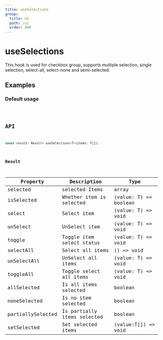 ```yaml
---
title: useSelections
group:
  title: UI
  path: /ui
  order: 800
---
```


# useSelections

This hook is used for checkbox group, supports multiple selection, single selection, select-all, select-none and semi-selected.

## Examples

### Default usage

<code src="./demo/demo1.tsx" />

## API

```javascript
const result: Result= useSelections<T>(items: T[]);
```

### Result

| Property          | Description                 | Type                  |
|-------------------|-----------------------------|-----------------------|
| selected          | selected Items              | array                 |
| isSelected        | Whether item is selected    | (value: T) => boolean |
| select            | Select item                 | (value: T) => void    |
| unSelect          | UnSelect item               | (value: T) => void    |
| toggle            | Toggle item select status   | (value: T) => void    |
| selectAll         | Select all items            | () => void            |
| unSelectAll       | UnSelect all items          | (value: T) => void    |
| toggleAll         | Toggle select all items     | (value: T) => void    |
| allSelected       | Is all items selected       | boolean               |
| noneSelected      | Is no item selected         | boolean               |
| partiallySelected | Is partially items selected | boolean               |
| setSelected       | Set selected items          | (value:T[]) => void   |